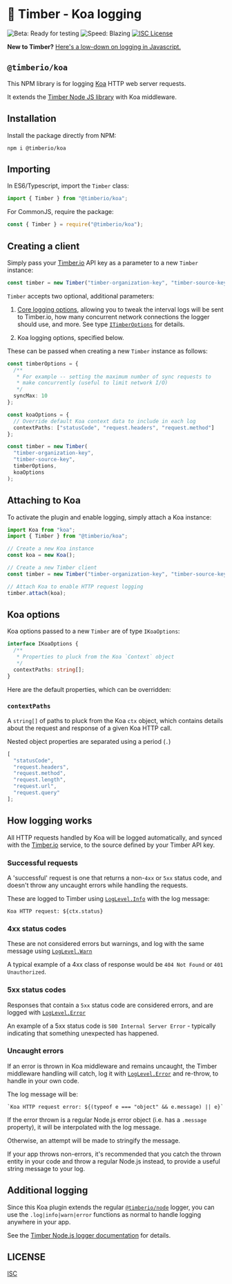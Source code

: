 # 🌲 Timber - Koa logging

![Beta: Ready for testing](https://img.shields.io/badge/early_release-beta-green.svg)
![Speed: Blazing](https://img.shields.io/badge/speed-blazing%20%F0%9F%94%A5-brightgreen.svg)
[![ISC License](https://img.shields.io/badge/license-ISC-ff69b4.svg)](LICENSE.md)

**New to Timber?** [Here's a low-down on logging in Javascript.](https://github.com/timberio/timber-js)

## `@timberio/koa`

This NPM library is for logging [Koa](https://koajs.com/) HTTP web server requests.

It extends the [Timber Node JS library](https://github.com/timberio/timber-js/tree/master/packages/node) with Koa middleware.

## Installation

Install the package directly from NPM:

```
npm i @timberio/koa
```

## Importing

In ES6/Typescript, import the `Timber` class:

```typescript
import { Timber } from "@timberio/koa";
```

For CommonJS, require the package:

```js
const { Timber } = require("@timberio/koa");
```

## Creating a client

Simply pass your [Timber.io](https://timber.io) API key as a parameter to a new `Timber` instance:

```typescript
const timber = new Timber("timber-organization-key", "timber-source-key");
```

`Timber` accepts two optional, additional parameters:

1. [Core logging options](https://github.com/timberio/timber-js/tree/master/packages/types#itimberoptions), allowing you to tweak the interval logs will be sent to Timber.io, how many concurrent network connections the logger should use, and more. See type [`ITimberOptions`](https://github.com/timberio/timber-js/tree/master/packages/types#itimberoptions) for details.

2. Koa logging options, specified below.

These can be passed when creating a new `Timber` instance as follows:

```typescript
const timberOptions = {
  /**
   * For example -- setting the maximum number of sync requests to
   * make concurrently (useful to limit network I/O)
   */
  syncMax: 10
};

const koaOptions = {
  // Override default Koa context data to include in each log
  contextPaths: ["statusCode", "request.headers", "request.method"]
};

const timber = new Timber(
  "timber-organization-key",
  "timber-source-key",
  timberOptions,
  koaOptions
);
```

## Attaching to Koa

To activate the plugin and enable logging, simply attach a Koa instance:

```typescript
import Koa from "koa";
import { Timber } from "@timberio/koa";

// Create a new Koa instance
const koa = new Koa();

// Create a new Timber client
const timber = new Timber("timber-organization-key", "timber-source-key");

// Attach Koa to enable HTTP request logging
timber.attach(koa);
```

## Koa options

Koa options passed to a new `Timber` are of type `IKoaOptions`:

```typescript
interface IKoaOptions {
  /**
   * Properties to pluck from the Koa `Context` object
   */
  contextPaths: string[];
}
```

Here are the default properties, which can be overridden:

### `contextPaths`

A `string[]` of paths to pluck from the Koa `ctx` object, which contains details about the request and response of a given Koa HTTP call.

Nested object properties are separated using a period (`.`)

```js
[
  "statusCode",
  "request.headers",
  "request.method",
  "request.length",
  "request.url",
  "request.query"
];
```

## How logging works

All HTTP requests handled by Koa will be logged automatically, and synced with the [Timber.io](https://timber.io) service, to the source defined by your Timber API key.

### Successful requests

A 'successful' request is one that returns a non-`4xx` or `5xx` status code, and doesn't throw any uncaught errors while handling the requests.

These are logged to Timber using [`LogLevel.Info`](https://github.com/timberio/timber-js/tree/master/packages/types#loglevel) with the log message:

```
Koa HTTP request: ${ctx.status}
```

### 4xx status codes

These are not considered errors but warnings, and log with the same message using [`LogLevel.Warn`](https://github.com/timberio/timber-js/tree/master/packages/types#loglevel)

A typical example of a 4xx class of response would be `404 Not Found` or `401 Unauthorized`.

### 5xx status codes

Responses that contain a `5xx` status code are considered errors, and are logged with [`LogLevel.Error`](https://github.com/timberio/timber-js/tree/master/packages/types#loglevel)

An example of a 5xx status code is `500 Internal Server Error` - typically indicating that something unexpected has happened.

### Uncaught errors

If an error is thrown in Koa middleware and remains uncaught, the Timber middleware handling will catch, log it with [`LogLevel.Error`](https://github.com/timberio/timber-js/tree/master/packages/types#loglevel) and re-throw, to handle in your own code.

The log message will be:

```
`Koa HTTP request error: ${(typeof e === "object" && e.message) || e}`
```

If the error thrown is a regular Node.js error object (i.e. has a `.message` property), it will be interpolated with the log message.

Otherwise, an attempt will be made to stringify the message.

If your app throws non-errors, it's recommended that you catch the thrown entity in your code and throw a regular Node.js instead, to provide a useful string message to your log.

## Additional logging

Since this Koa plugin extends the regular [`@timberio/node`](https://github.com/timberio/timber-js/tree/master/packages/node) logger, you can use the `.log|info|warn|error` functions as normal to handle logging anywhere in your app.

See the [Timber Node.js logger documentation](https://github.com/timberio/timber-js/tree/master/packages/node#documentation) for details.

## LICENSE

[ISC](LICENSE.md)
